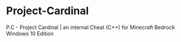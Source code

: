 # Project-Cardinal
P.C - Project Cardinal | an internal Cheat (C++) for Minecraft Bedrock Windows 10 Edition

